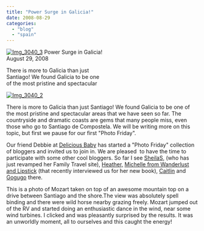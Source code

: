 ```yaml
---
title: "Power Surge in Galicia!"
date: 2008-08-29
categories: 
  - "blog"
  - "spain"
---
```


 [![Img_3040_3](http://soultravelers3new.local/images/2008/08/29/img_3040_3.jpg "Img_3040_3")](https://pub-ac94b3f306b24c0dba4238943c97f2e1.r2.dev/photos/uncategorized/2008/08/29/img_3040_3.jpg) Power Surge in Galicia!  
August 29, 2008

There is more to Galicia than just  
Santiago! We found Galicia to be one  
of the most pristine and spectacular

<!--more-->

[![Img_3040_2](http://soultravelers3new.local/images/2008/08/29/img_3040_2.jpg "Img_3040_2")](https://pub-ac94b3f306b24c0dba4238943c97f2e1.r2.dev/photos/uncategorized/2008/08/29/img_3040_2.jpg)

  

There is more to Galicia than just Santiago! We found Galicia to be one of the most pristine and spectacular areas that we have seen so far. The countryside and dramatic coasts are gems that many people miss, even those who go to Santiago de Compostela. We will be writing more on this topic, but first we pause for our first "Photo Friday".

Our friend Debbie at [Delicious Baby](http://www.deliciousbaby.com/) has started a "Photo Friday" collection of bloggers and invited us to join in. We are pleased  to have the time to participate with some other cool bloggers. So far I see [SheilaS,](http://www.familytravellogue.com/photo-of-the-week-colmar-france.html) (who has just revamped her Family Travel site), [Heather,](http://heatheronhertravels.blogspot.com/2008/08/photo-friday-on-beach-in-sardinia.html) [Michelle from Wanderlust and Lipstick](http://wanderlustandlipstick.com/blogs/wandermom/2008/08/29/the-beary-big-firefighter/) (that recently interviewed us for her new book), [Caitlin](http://www.roamingtales.com/2008/08/29/photo-friday-birds-eye-view-of-bordeaux/) and [Gogugo](http://gogugo.blogspot.com/2008/08/alaska-for-photo-friday.html) there.

This is a photo of Mozart taken on top of an awesome mountain top on a drive between Santiago and the shore.The view was absolutely spell binding and there were wild horse nearby grazing freely. Mozart jumped out of the RV and started doing an enthusiastic dance in the wind, near some wind turbines. I clicked and was pleasantly surprised by the results. It was an unworldly moment, all to ourselves and this caught the energy!
